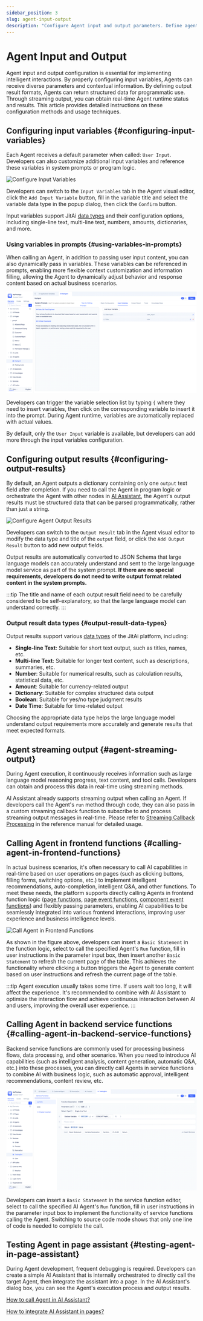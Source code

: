```yaml
---
sidebar_position: 3
slug: agent-input-output
description: "Configure Agent input and output parameters. Define agent inputs, outputs, and response formatting."
---
```


# Agent Input and Output

Agent input and output configuration is essential for implementing intelligent interactions. By properly configuring input variables, Agents can receive diverse parameters and contextual information. By defining output result formats, Agents can return structured data for programmatic use. Through streaming output, you can obtain real-time Agent runtime status and results. This article provides detailed instructions on these configuration methods and usage techniques.

## Configuring input variables {#configuring-input-variables}
Each Agent receives a default parameter when called: `User Input`. Developers can also customize additional input variables and reference these variables in system prompts or program logic.

![Configure Input Variables](./img/agent/configure-input-variables.gif "Configure Input Variables")

Developers can switch to the `Input Variables` tab in the Agent visual editor, click the `Add Input Variable` button, fill in the variable title and select the variable data type in the popup dialog, then click the `Confirm` button.

Input variables support JitAi [data types](../../reference/framework/JitORM/data-types) and their configuration options, including single-line text, multi-line text, numbers, amounts, dictionaries, and more.

### Using variables in prompts {#using-variables-in-prompts}
When calling an Agent, in addition to passing user input content, you can also dynamically pass in variables. These variables can be referenced in prompts, enabling more flexible context customization and information filling, allowing the Agent to dynamically adjust behavior and response content based on actual business scenarios.

![Use Variables in Prompts](./img/agent/use-variables-in-prompts.gif "Use Variables in Prompts")

Developers can trigger the variable selection list by typing `{` where they need to insert variables, then click on the corresponding variable to insert it into the prompt. During Agent runtime, variables are automatically replaced with actual values.

By default, only the `User Input` variable is available, but developers can add more through the input variables configuration.

## Configuring output results {#configuring-output-results}
By default, an Agent outputs a dictionary containing only one `output` text field after completion. If you need to call the Agent in program logic or orchestrate the Agent with other nodes in [AI Assistant](../ai-assistant/create-ai-assistant), the Agent's output results must be structured data that can be parsed programmatically, rather than just a string.

![Configure Agent Output Results](./img/agent/configure-agent-output-results.gif "Configure Agent Output Results")

Developers can switch to the `Output Result` tab in the Agent visual editor to modify the data type and title of the `output` field, or click the `Add Output Result` button to add new output fields.

Output results are automatically converted to JSON Schema that large language models can accurately understand and sent to the large language model service as part of the system prompt. **If there are no special requirements, developers do not need to write output format related content in the system prompts.**

:::tip
The title and name of each output result field need to be carefully considered to be self-explanatory, so that the large language model can understand correctly.
:::

### Output result data types {#output-result-data-types}
Output results support various [data types](../../reference/framework/JitORM/data-types) of the JitAi platform, including:

- **Single-line Text**: Suitable for short text output, such as titles, names, etc.
- **Multi-line Text**: Suitable for longer text content, such as descriptions, summaries, etc.
- **Number**: Suitable for numerical results, such as calculation results, statistical data, etc.
- **Amount**: Suitable for currency-related output
- **Dictionary**: Suitable for complex structured data output
- **Boolean**: Suitable for yes/no type judgment results
- **Date Time**: Suitable for time-related output

Choosing the appropriate data type helps the large language model understand output requirements more accurately and generate results that meet expected formats.

## Agent streaming output {#agent-streaming-output}
During Agent execution, it continuously receives information such as large language model reasoning progress, text content, and tool calls. Developers can obtain and process this data in real-time using streaming methods.

AI Assistant already supports streaming output when calling an Agent. If developers call the Agent's `run` method through code, they can also pass in a custom streaming callback function to subscribe to and process streaming output messages in real-time. Please refer to [Streaming Callback Processing](../../reference/framework/JitAi/AIAgent#streaming-callback-processing) in the reference manual for detailed usage.

## Calling Agent in frontend functions {#calling-agent-in-frontend-functions}
In actual business scenarios, it's often necessary to call AI capabilities in real-time based on user operations on pages (such as clicking buttons, filling forms, switching options, etc.) to implement intelligent recommendations, auto-completion, intelligent Q&A, and other functions. To meet these needs, the platform supports directly calling Agents in frontend function logic ([page functions](../shell-and-page/generic-page#page-functions), [page event functions](../shell-and-page/generic-page#page-events), [component event functions](../shell-and-page/generic-page#event-panel)) and flexibly passing parameters, enabling AI capabilities to be seamlessly integrated into various frontend interactions, improving user experience and business intelligence levels.

![Call Agent in Frontend Functions](./img/agent/call-agent-in-frontend-function.gif "Call Agent in Frontend Functions")

As shown in the figure above, developers can insert a `Basic Statement` in the function logic, select to call the specified Agent's `Run` function, fill in user instructions in the parameter input box, then insert another `Basic Statement` to refresh the current page of the table. This achieves the functionality where clicking a button triggers the Agent to generate content based on user instructions and refresh the current page of the table.

:::tip
Agent execution usually takes some time. If users wait too long, it will affect the experience. It's recommended to combine with AI Assistant to optimize the interaction flow and achieve continuous interaction between AI and users, improving the overall user experience.
:::

## Calling Agent in backend service functions {#calling-agent-in-backend-service-functions}
Backend service functions are commonly used for processing business flows, data processing, and other scenarios. When you need to introduce AI capabilities (such as intelligent analysis, content generation, automatic Q&A, etc.) into these processes, you can directly call Agents in service functions to combine AI with business logic, such as automatic approval, intelligent recommendations, content review, etc.

![Call Agent in Backend Service Functions](./img/agent/call-agent-in-backend-service-function.gif "Call Agent in Backend Service Functions")

Developers can insert a `Basic Statement` in the service function editor, select to call the specified AI Agent's `Run` function, fill in user instructions in the parameter input box to implement the functionality of service functions calling the Agent. Switching to source code mode shows that only one line of code is needed to complete the call.

## Testing Agent in page assistant {#testing-agent-in-page-assistant}
During Agent development, frequent debugging is required. Developers can create a simple AI Assistant that is internally orchestrated to directly call the target Agent, then integrate the assistant into a page. In the AI Assistant's dialog box, you can see the Agent's execution process and output results.

[How to call Agent in AI Assistant?](../ai-assistant/process-orchestration-node-configuration#ai-agent)

[How to integrate AI Assistant in pages?](../shell-and-page/generic-page#enabling-ai-assistant)